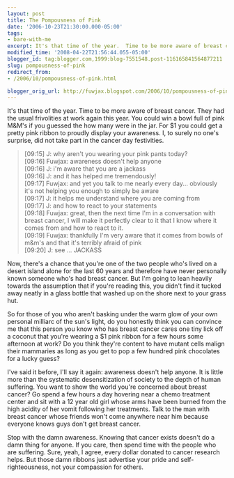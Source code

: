 ```yaml
---
layout: post
title: The Pompousness of Pink
date: '2006-10-23T21:30:00.000-05:00'
tags:
- bare-with-me
excerpt: It's that time of the year.  Time to be more aware of breast cancer.
modified_time: '2008-04-22T21:56:44.055-05:00'
blogger_id: tag:blogger.com,1999:blog-7551548.post-116165841564877211
slug: pompousness-of-pink
redirect_from: 
- /2006/10/pompousness-of-pink.html

blogger_orig_url: http://fuwjax.blogspot.com/2006/10/pompousness-of-pink.html
---
```


It's that time of the year.  Time to be more aware of breast cancer.  They had the usual frivolities at work again this year.  You could win a bowl full of pink M&M's if you guessed the how many were in the jar.  For $1 you could get a pretty pink ribbon to proudly display your awareness.  I, to surely no one's surprise, did not take part in the cancer day festivities.

> [09:15] J: why aren't you wearing your pink pants today?  
[09:16] Fuwjax: awareness doesn't help anyone  
[09:16] J: i'm aware that you are a jackass  
[09:16] J: and it has helped me tremendously!  
[09:17] Fuwjax: and yet you talk to me nearly every day... obviously it's not helping you enough to simply be aware  
[09:17] J: it helps me understand where you are coming from  
[09:17] J: and how to react to your statements  
[09:18] Fuwjax: great, then the next time I'm in a conversation with breast cancer, I will make it perfectly clear to it that I know where it comes from and how to react to it.  
[09:19] Fuwjax: thankfully I'm very aware that it comes from bowls of m&m's and that it's terribly afraid of pink  
[09:20] J: see ... JACKASS  

Now, there's a chance that you're one of the two people who's lived on a desert island alone for the last 60 years and therefore have never personally known someone who's had breast cancer.  But I'm going to lean heavily towards the assumption that if you're reading this, you didn't find it tucked away neatly in a glass bottle that washed up on the shore next to your grass hut.

So for those of you who aren't basking under the warm glow of your own personal milliarc of the sun's light, do you honestly think you can convince me that this person you know who has breast cancer cares one tiny lick off a coconut that you're wearing a $1 pink ribbon for a few hours some afternoon at work?  Do you think they're content to have mutant cells malign their mammaries as long as you get to pop a few hundred pink chocolates for a lucky guess?

I've said it before, I'll say it again: awareness doesn't help anyone.  It is little more than the systematic desensitization of society to the depth of human suffering.    You want to show the world you're concerned about breast cancer?  Go spend a few hours a day hovering near a chemo treatment center and sit with a 12 year old girl whose arms have been burned from the high acidity of her vomit following her treatments.  Talk to the man with breast cancer whose friends won't come anywhere near him because everyone knows guys don't get breast cancer.

Stop with the damn awareness.  Knowing that cancer exists doesn't do a damn thing for anyone.  If you care, then spend time with the people who are suffering.  Sure, yeah, I agree, every dollar donated to cancer research helps.  But those damn ribbons just advertise your pride and self-righteousness, not your compassion for others.
